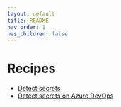 ```yaml
---
layout: default
title: README
nav_order: 1
has_children: false
---
```


# Recipes

- [Detect secrets](./detect-secrets.md)
- [Detect secrets on Azure DevOps](./detect-secrets-ado.md)

